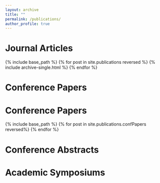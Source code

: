 ```yaml
---
layout: archive
title: ""
permalink: /publications/
author_profile: true
---
```

Journal Articles
==
{% include base_path %}
{% for post in site.publications reversed %}
  {% include archive-single.html %}
{% endfor %}

Conference Papers
==
Conference Papers
==
{% include base_path %}
{% for post in site.publications.confPapers reversed%}
{% endfor %}

Conference Abstracts
==


Academic Symposiums
==



